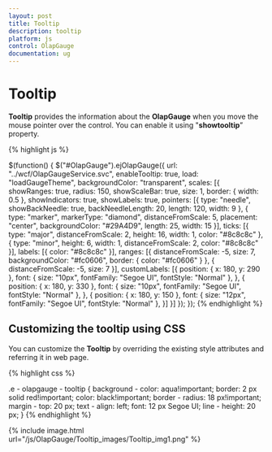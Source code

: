 ```yaml
---
layout: post
title: Tooltip
description: tooltip
platform: js
control: OlapGauge
documentation: ug
---
```


# Tooltip

**Tooltip** provides the information about the **OlapGauge** when you move the mouse pointer over the control. You can enable it using "**showtooltip**”  property.

{% highlight js %}

$(function() {
     $("#OlapGauge").ejOlapGauge({
     url: "../wcf/OlapGaugeService.svc",
     enableTooltip: true,
     load: "loadGaugeTheme",
     backgroundColor: "transparent",
     scales: [{
         showRanges: true,
         radius: 150,
         showScaleBar: true,
         size: 1,
         border: {
             width: 0.5
         },
         showIndicators: true,
         showLabels: true,
         pointers: [{
             type: "needle",
             showBackNeedle: true,
             backNeedleLength: 20,
             length: 120,
             width: 9
         }, {
             type: "marker",
             markerType: "diamond",
             distanceFromScale: 5,
             placement: "center",
             backgroundColor: "#29A4D9",
             length: 25,
             width: 15
         }],
         ticks: [{
             type: "major",
             distanceFromScale: 2,
             height: 16,
             width: 1,
             color: "#8c8c8c"
         }, {
             type: "minor",
             height: 6,
             width: 1,
             distanceFromScale: 2,
             color: "#8c8c8c"
         }],
         labels: [{
             color: "#8c8c8c"
         }],
         ranges: [{
             distanceFromScale: -5,
             size: 7,
             backgroundColor: "#fc0606",
             border: {
                 color: "#fc0606"
             }
         }, {
             distanceFromScale: -5,
             size: 7
         }],
         customLabels: [{
             position: {
                 x: 180,
                 y: 290
             },
             font: {
                 size: "10px",
                 fontFamily: "Segoe UI",
                 fontStyle: "Normal"
             },
         }, {
             position: {
                 x: 180,
                 y: 330
             },
             font: {
                 size: "10px",
                 fontFamily: "Segoe UI",
                 fontStyle: "Normal"
             },
         }, {
             position: {
                 x: 180,
                 y: 150
             },
             font: {
                 size: "12px",
                 fontFamily: "Segoe UI",
                 fontStyle: "Normal"
             },
         }]
     }]
 });
});
{% endhighlight %}

## Customizing the tooltip using CSS

You can customize the **Tooltip** by overriding the existing style attributes and referring it in web page.

{% highlight css %}

.e - olapgauge - tooltip {
    background - color: aqua!important;
    border: 2 px solid red!important;
    color: black!important;
    border - radius: 18 px!important;
    margin - top: 20 px;
    text - align: left;
    font: 12 px Segoe UI;
    line - height: 20 px;
}
{% endhighlight %}

{% include image.html url="/js/OlapGauge/Tooltip_images/Tooltip_img1.png" %}

